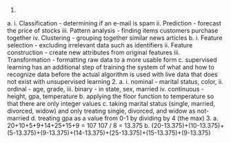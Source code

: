 1.
  a.
    i. Classification - determining if an e-mail is spam
    ii. Prediction - forecast the price of stocks
    iii. Pattern analysis - finding items customers purchase together
    iv. Clustering - grouping together similar news articles
  b.
    i. Feature selection - excluding irrelevant data such as identifiers
    ii. Feature construction - create new attributes from original features
    iii. Transformation - formatting raw data to a more usable form
  c.
    supervised learning has an additional step of training the system of what and how to recognize data before the actual algorithm is used with live data that does not exist with unsupervised learning
2.
  a.
    i. nominal - marital status, color,
    ii. ordinal - age, grade,
    iii. binary - in state, sex, married
    iv. continuous - height, gpa, temperature
  b.
    applying the floor function to temperature so that there are only integer values
  c.
    taking marital status (single, married, divorced, widow) and only treating single, divorced, and widow as not-married
  d.
    treating gpa as a value from 0-1 by dividing by 4 (the max)
3.
  a.
    20+10+5+9+14+25+15+9 = 107
    107 / 8 = 13.375
  b.
    (20-13.375)+(10-13.375)+(5-13.375)+(9-13.375)+(14-13.375)+(25-13.375)+(15-13.375)+(9-13.375)
